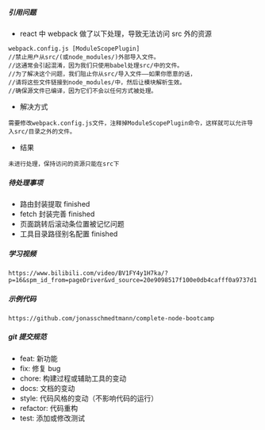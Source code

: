 ##### 引用问题

- react 中 webpack 做了以下处理，导致无法访问 src 外的资源

```
webpack.config.js [ModuleScopePlugin]
//禁止用户从src/(或node_modules/)外部导入文件。
//这通常会引起混淆，因为我们只使用babel处理src/中的文件。
//为了解决这个问题，我们阻止你从src/导入文件——如果你愿意的话，
//请将这些文件链接到node_modules/中，然后让模块解析生效。
//确保源文件已编译，因为它们不会以任何方式被处理。

```

- 解决方式

```
需要修改webpack.config.js文件，注释掉ModuleScopePlugin命令，这样就可以允许导入src/目录之外的文件。
```

- 结果

```
未进行处理，保持访问的资源只能在src下
```

##### 待处理事项

- 路由封装提取 finished
- fetch 封装完善 finished
- 页面跳转后滚动条位置被记忆问题
- 工具目录路径别名配置 finished

##### 学习视频

`https://www.bilibili.com/video/BV1FY4y1H7ka/?p=16&spm_id_from=pageDriver&vd_source=20e9098517f100e0db4cafff0a9737d1`

##### 示例代码

`https://github.com/jonasschmedtmann/complete-node-bootcamp`

##### git 提交规范

- feat: 新功能
- fix: 修复 bug
- chore: 构建过程或辅助工具的变动
- docs: 文档的变动
- style: 代码风格的变动（不影响代码的运行）
- refactor: 代码重构
- test: 添加或修改测试
